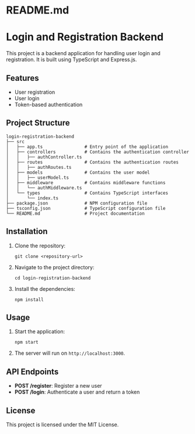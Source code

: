 # README.md

# Login and Registration Backend

This project is a backend application for handling user login and registration. It is built using TypeScript and Express.js.

## Features

- User registration
- User login
- Token-based authentication

## Project Structure

```
login-registration-backend
├── src
│   ├── app.ts                # Entry point of the application
│   ├── controllers           # Contains the authentication controller
│   │   ├── authController.ts
│   ├── routes                # Contains the authentication routes
│   │   ├── authRoutes.ts
│   ├── models                # Contains the user model
│   │   ├── userModel.ts
│   ├── middleware            # Contains middleware functions
│   │   └── authMiddleware.ts
│   └── types                 # Contains TypeScript interfaces
│       └── index.ts
├── package.json              # NPM configuration file
├── tsconfig.json             # TypeScript configuration file
└── README.md                 # Project documentation
```

## Installation

1. Clone the repository:
   ```
   git clone <repository-url>
   ```

2. Navigate to the project directory:
   ```
   cd login-registration-backend
   ```

3. Install the dependencies:
   ```
   npm install
   ```

## Usage

1. Start the application:
   ```
   npm start
   ```

2. The server will run on `http://localhost:3000`.

## API Endpoints

- **POST /register**: Register a new user
- **POST /login**: Authenticate a user and return a token

## License

This project is licensed under the MIT License.